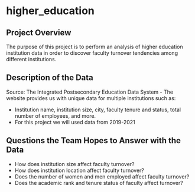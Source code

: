 # higher_education
## Project Overview
The purpose of this project is to perform an analysis of higher education institution data in order to discover faculty turnover tendencies among different institutions.

## Description of the Data
Source: The Integrated Postsecondary Education Data System - The website provides us with unique data for multiple institutions such as:
- Institution name, institution size, city, faculty tenure and status, total number of employees, and more.
- For this project we will used data from 2019-2021

## Questions the Team Hopes to Answer with the Data
- How does institution size affect faculty turnover?
- How does institution location affect faculty turnover?
- Does the number of women and men employed affect faculty turnover?
- Does the academic rank and tenure status of faculty affect turnover?

